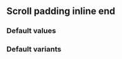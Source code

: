 ## Scroll padding inline end

<!-- <values.scrollPaddingInlineEnd> -->
### Default values

<!-- </values.scrollPaddingInlineEnd> -->

<!-- <variants.scrollPaddingInlineEnd> -->
### Default variants

<!-- </variants.scrollPaddingInlineEnd> -->
